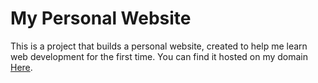 # My Personal Website

This is a project that builds a personal website, created to help me learn web development for the first time.
You can find it hosted on my domain [Here](https://raymondxyz.me).
